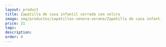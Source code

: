 ```yaml
---
layout: product
title: Zapatilla de casa infantil cerrada con velcro 
image: img/productos/zapatillas-senora-verano/Zapatilla de casa infantil cerrada con velcro =21.webp
price: 21
tags: 
description: 
order: 0
---
```

